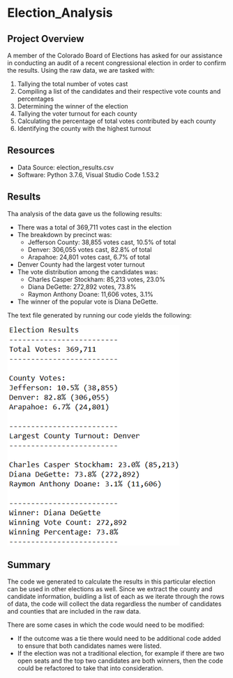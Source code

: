 # Election_Analysis

## Project Overview
A member of the Colorado Board of Elections has asked for our assistance in conducting an audit of a recent congressional election in order to confirm the results. Using the raw data, we are tasked with:
1. Tallying the total number of votes cast
2. Compiling a list of the candidates and their respective vote counts and percentages
3. Determining the winner of the election
4. Tallying the voter turnout for each county
5. Calculating the percentage of total votes contributed by each county
6. Identifying the county with the highest turnout

## Resources
- Data Source: election_results.csv
- Software: Python 3.7.6, Visual Studio Code 1.53.2

## Results
Tha analysis of the data gave us the following results:
*	There was a total of 369,711 votes cast in the election
*	The breakdown by precinct was:
    * Jefferson County: 38,855 votes cast, 10.5% of total
    * Denver: 306,055 votes cast, 82.8% of total
    * Arapahoe: 24,801 votes cast, 6.7% of total
*	Denver County had the largest voter turnout
*	The vote distribution among the candidates was:
    * Charles Casper Stockham: 85,213 votes, 23.0%
    * Diana DeGette: 272,892 votes, 73.8% 
    * Raymon Anthony Doane: 11,606 votes, 3.1%
*	The winner of the popular vote is Diana DeGette.

The text file generated by running our code yields the following:

![results](Resources/results_challenge.PNG)

## Summary
The code we generated to calculate the results in this particular election can be used in other elections as well. Since we extract the county and candidate information, buidling a list of each as we iterate through the rows of data, the code will collect the data regardless the number of candidates and counties that are included in the raw data.

There are some cases in which the code would need to be modified:
- If the outcome was a tie there would need to be additional code added to ensure that both candidates names were listed.
- If the election was not a traditional election, for example if there are two open seats and the top two candidates are both winners, then the code could be refactored to take that into consideration.
